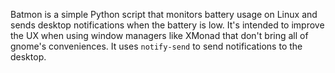 Batmon is a simple Python script that monitors battery usage on Linux and sends desktop notifications when the battery is low. It's intended to improve the UX when using window managers like XMonad that don't bring all of gnome's conveniences. It uses `notify-send` to send notifications to the desktop.